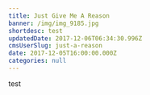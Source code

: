 ```yaml
---
title: Just Give Me A Reason
banner: /img/img_9185.jpg
shortdesc: test
updatedDate: 2017-12-06T06:34:30.996Z
cmsUserSlug: just-a-reason
date: 2017-12-05T16:00:00.000Z
categories: null
---
```


test